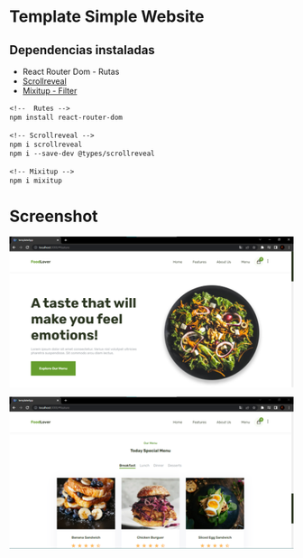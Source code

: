 # Template Simple Website

## Dependencias instaladas
* React Router Dom - Rutas
* [Scrollreveal](https://www.npmjs.com/package/scrollreveal)
* [Mixitup - Filter](https://www.kunkalabs.com/mixitup/)

```
<!--  Rutes -->
npm install react-router-dom

<!-- Scrollreveal -->
npm i scrollreveal
npm i --save-dev @types/scrollreveal

<!-- Mixitup -->
npm i mixitup
```

# Screenshot
![Website](/screenshots/ui-2.1.png)


![Website filter](/screenshots/ui-2.2.png)

